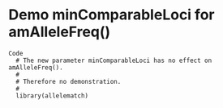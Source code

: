 # Demo minComparableLoci for amAlleleFreq()

    Code
      # The new parameter minComparableLoci has no effect on amAlleleFreq().
      #  
      # Therefore no demonstration.
      #  
      library(allelematch)

